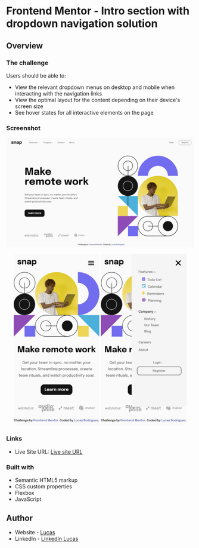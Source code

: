 # Frontend Mentor - Intro section with dropdown navigation solution


## Overview

### The challenge

Users should be able to:

- View the relevant dropdown menus on desktop and mobile when interacting with the navigation links
- View the optimal layout for the content depending on their device's screen size
- See hover states for all interactive elements on the page

### Screenshot

![preview](./images/project-result.png)  

<div align= "center" >

  <img src="./images/preview-mobile.png" alt="Imagem do projeto mobile" width="230"/> <img src="./images/preview-mobile-menu.png" alt="Imagem do projeto mobile" width="230"/>  
</div>

### Links

- Live Site URL: [Live site URL]()

### Built with

- Semantic HTML5 markup
- CSS custom properties
- Flexbox
- JavaScript

## Author

- Website - [Lucas](https://portfolio-lucasrodrigues.netlify.app/)
- LinkedIn - [LinkedIn Lucas](https://www.linkedin.com/in/lucas-rodrigues-perfil/)


